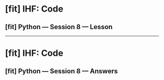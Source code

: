 # [fit] IHF: Code
## [fit] Python — Session 8 — Lesson

---

# [fit] IHF: Code
## [fit] Python — Session 8 — Answers

